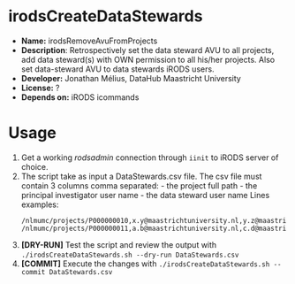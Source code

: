 # irodsCreateDataStewards

* **Name:** irodsRemoveAvuFromProjects
* **Description**: Retrospectively set the data steward AVU to all projects, add data steward(s) with OWN permission to all his/her projects. Also set data-steward AVU to data stewards iRODS users.
* **Developer:** Jonathan Mélius, DataHub Maastricht University
* **License:** ?
* **Depends on:** iRODS icommands

# Usage
1. Get a working _rodsadmin_ connection through `iinit` to iRODS server of choice.
1. The script take as input a DataStewards.csv file. The csv file must contain 3 columns comma separated:
		- the project full path
		- the principal investigator user name
		- the data steward user name 
    Lines examples: 
    ```
    /nlmumc/projects/P000000010,x.y@maastrichtuniversity.nl,y.z@maastrichtuniversity.nl 
    /nlmumc/projects/P000000011,a.b@maastrichtuniversity.nl,c.d@maastrichtuniversity.nl
    ```
1. **[DRY-RUN]** Test the script and review the output with
    `./irodsCreateDataStewards.sh --dry-run DataStewards.csv`
1. **[COMMIT]** Execute the changes with
    `./irodsCreateDataStewards.sh --commit DataStewards.csv`

